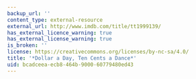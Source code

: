 ```yaml
---
backup_url: ''
content_type: external-resource
external_url: http://www.imdb.com/title/tt1999139/
has_external_licence_warning: true
has_external_license_warning: true
is_broken: ''
license: https://creativecommons.org/licenses/by-nc-sa/4.0/
title: '*Dollar a Day, Ten Cents a Dance*'
uid: bcadceea-ecb8-464b-9000-60779480ed43
---
```

